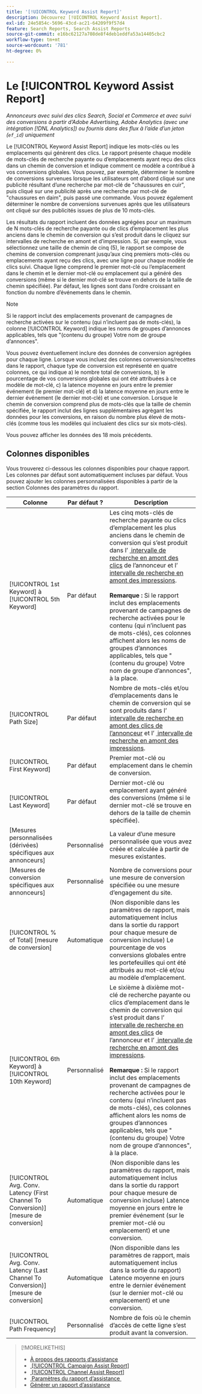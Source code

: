 ```yaml
---
title: '[!UICONTROL Keyword Assist Report]'
description: Découvrez [!UICONTROL Keyword Assist Report].
exl-id: 24e5854c-5696-43cd-ac21-64209f9f57d4
feature: Search Reports, Search Assist Reports
source-git-commit: e16bc62127a708de8f4deb1eddfa53a14405cbc2
workflow-type: tm+mt
source-wordcount: '781'
ht-degree: 0%

---
```


# Le [!UICONTROL Keyword Assist Report]

*Annonceurs avec suivi des clics Search, Social et Commerce et avec suivi des conversions à partir d’Adobe Advertising, Adobe Analytics (avec une intégration [!DNL Analytics]) ou fournis dans des flux à l’aide d’un jeton (`ef_id`) uniquement*

Le [!UICONTROL Keyword Assist Report] indique les mots-clés ou les emplacements qui génèrent des clics. Le rapport présente chaque modèle de mots-clés de recherche payante ou d’emplacements ayant reçu des clics dans un chemin de conversion et indique comment ce modèle a contribué à vos conversions globales. Vous pouvez, par exemple, déterminer le nombre de conversions survenues lorsque les utilisateurs ont d’abord cliqué sur une publicité résultant d’une recherche par mot-clé de &quot;chaussures en cuir&quot;, puis cliqué sur une publicité après une recherche par mot-clé de &quot;chaussures en daim&quot;, puis passé une commande. Vous pouvez également déterminer le nombre de conversions survenues après que les utilisateurs ont cliqué sur des publicités issues de plus de 10 mots-clés.

Les résultats du rapport incluent des données agrégées pour un maximum de N mots-clés de recherche payante ou de clics d’emplacement les plus anciens dans le chemin de conversion qui s’est produit dans le
cliquez sur intervalles de recherche en amont et d’impression. Si, par exemple, vous sélectionnez une taille de chemin de cinq (5), le rapport se compose de chemins de conversion comprenant jusqu’aux cinq premiers mots-clés ou emplacements ayant reçu des clics, avec une ligne pour chaque modèle de clics suivi. Chaque ligne comprend le premier mot-clé ou l’emplacement dans le chemin et le dernier mot-clé ou emplacement qui a généré des conversions (même si le dernier mot-clé se trouve en dehors de la taille de chemin spécifiée). Par défaut, les lignes sont dans l’ordre croissant en fonction du nombre d’événements dans le chemin.

>[!NOTE]
>
>Si le rapport inclut des emplacements provenant de campagnes de recherche activées sur le contenu (qui n’incluent pas de mots-clés), la colonne [!UICONTROL Keyword] indique les noms de groupes d’annonces applicables, tels que &quot;(contenu du groupe) Votre nom de groupe d’annonces&quot;.

Vous pouvez éventuellement inclure des données de conversion agrégées pour chaque ligne. Lorsque vous incluez des colonnes conversions/recettes dans le rapport, chaque type de conversion est représenté en quatre colonnes, ce qui indique a) le nombre total de conversions, b) le pourcentage de vos conversions globales qui ont été attribuées à ce modèle de mot-clé, c) la latence moyenne en jours entre le premier événement (le premier mot-clé) et d) la latence moyenne en jours entre le dernier événement (le dernier mot-clé) et une conversion. Lorsque le chemin de conversion comprend plus de mots-clés que la taille de chemin spécifiée, le rapport inclut des lignes supplémentaires agrègant les données pour les conversions, en raison du nombre plus élevé de mots-clés (comme tous les modèles qui incluaient des clics sur six mots-clés).

Vous pouvez afficher les données des 18 mois précédents.

## Colonnes disponibles

Vous trouverez ci-dessous les colonnes disponibles pour chaque rapport. Les colonnes par défaut sont automatiquement incluses par défaut. Vous pouvez ajouter les colonnes personnalisées disponibles à partir de la section Colonnes des paramètres du rapport.

| Colonne | Par défaut ? | Description |
| ---- | ---- | ---- |
| [!UICONTROL 1st Keyword] à [!UICONTROL 5th Keyword] | Par défaut | Les cinq mots-clés de recherche payante ou clics d’emplacement les plus anciens dans le chemin de conversion qui s’est produit dans l’ [&#x200B; intervalle de recherche en amont des clics](/help/search-social-commerce/glossary.md#c-d) de l’annonceur et l’ [&#x200B; intervalle de recherche en amont des impressions](/help/search-social-commerce/glossary.md#i-j).<br><br><b>Remarque :</b> Si le rapport inclut des emplacements provenant de campagnes de recherche activées pour le contenu (qui n’incluent pas de mots-clés), ces colonnes affichent alors les noms de groupes d’annonces applicables, tels que &quot;(contenu du groupe) Votre nom de groupe d’annonces&quot;, à la place. |
| [!UICONTROL Path Size] | Par défaut | Nombre de mots-clés et/ou d’emplacements dans le chemin de conversion qui se sont produits dans l’ [&#x200B; intervalle de recherche en amont des clics de l’annonceur](/help/search-social-commerce/glossary.md#c-d) et l’ [&#x200B; intervalle de recherche en amont des impressions](/help/search-social-commerce/glossary.md#i-j). |
| [!UICONTROL First Keyword] | Par défaut | Premier mot-clé ou emplacement dans le chemin de conversion. |
| [!UICONTROL Last Keyword] | Par défaut | Dernier mot-clé ou emplacement ayant généré des conversions (même si le dernier mot-clé se trouve en dehors de la taille de chemin spécifiée). |
| \[Mesures personnalisées (dérivées) spécifiques aux annonceurs\] | Personnalisé | La valeur d’une mesure personnalisée que vous avez créée et calculée à partir de mesures existantes. |
| \[Mesures de conversion spécifiques aux annonceurs\] | Personnalisé | Nombre de conversions pour une mesure de conversion spécifiée ou une mesure d’engagement du site. |
| [!UICONTROL % of Total] \[mesure de conversion\] | Automatique | (Non disponible dans les paramètres de rapport, mais automatiquement inclus dans la sortie du rapport pour chaque mesure de conversion incluse) Le pourcentage de vos conversions globales entre les portefeuilles qui ont été attribués au mot-clé et/ou au modèle d’emplacement. |
| [!UICONTROL 6th Keyword] à [!UICONTROL 10th Keyword] | Personnalisé | Le sixième à dixième mot-clé de recherche payante ou clics d’emplacement dans le chemin de conversion qui s’est produit dans l’ [&#x200B; intervalle de recherche en amont des clics](/help/search-social-commerce/glossary.md#c-d) de l’annonceur et l’ [&#x200B; intervalle de recherche en amont des impressions](/help/search-social-commerce/glossary.md#i-j).<br><br><b>Remarque :</b> Si le rapport inclut des emplacements provenant de campagnes de recherche activées pour le contenu (qui n’incluent pas de mots-clés), ces colonnes affichent alors les noms de groupes d’annonces applicables, tels que &quot;(contenu du groupe) Votre nom de groupe d’annonces&quot;, à la place. |
| [!UICONTROL Avg. Conv. Latency (First Channel To Conversion)] \[mesure de conversion\] | Automatique | (Non disponible dans les paramètres du rapport, mais automatiquement inclus dans la sortie du rapport pour chaque mesure de conversion incluse) Latence moyenne en jours entre le premier événement (sur le premier mot-clé ou emplacement) et une conversion. |
| [!UICONTROL Avg. Conv. Latency (Last Channel To Conversion)] \[mesure de conversion\] | Automatique | (Non disponible dans les paramètres de rapport, mais automatiquement inclus dans la sortie du rapport) Latence moyenne en jours entre le dernier événement (sur le dernier mot-clé ou emplacement) et une conversion. |
| [!UICONTROL Path Frequency] | Personnalisé | Nombre de fois où le chemin d’accès de cette ligne s’est produit avant la conversion. |

>[!MORELIKETHIS]
>
>* [À propos des rapports d’assistance](assist-report-about.md)
>* [&#x200B; [!UICONTROL Campaign Assist Report]](campaign-assist-report.md)
>* [&#x200B; [!UICONTROL Channel Assist Report]](channel-assist-report.md)
>* [&#x200B; Paramètres du rapport d’assistance &#x200B;](assist-report-settings.md)
>* [Générer un rapport d’assistance](assist-report-generate.md)
